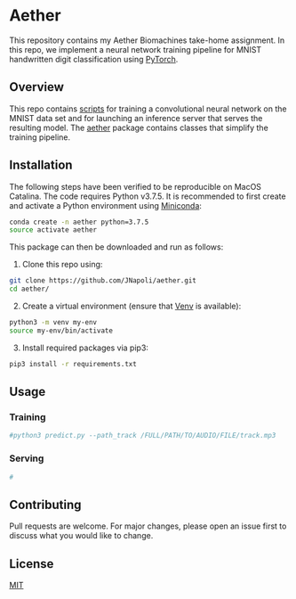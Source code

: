 # Aether
This repository contains my Aether Biomachines take-home assignment. In this
repo, we implement a neural network training pipeline for MNIST handwritten
digit classification using [PyTorch](https://pytorch.org/).

## Overview

This repo contains [scripts](/aether/bin/) for training a convolutional neural
network on the MNIST data set and for launching an inference server that
serves the resulting model. The [aether](/aether/aether/) package contains
classes that simplify the training pipeline.

## Installation

The following steps have been verified to be reproducible on MacOS Catalina.
The code requires Python v3.7.5. It is recommended to first create and activate
a Python environment using [Miniconda](https://docs.conda.io/en/latest/miniconda.html):

```bash
conda create -n aether python=3.7.5
source activate aether
```

This package can then be downloaded and run as follows:

1. Clone this repo using:
```bash
git clone https://github.com/JNapoli/aether.git
cd aether/
```

2. Create a virtual environment (ensure that [Venv](https://docs.python.org/3.6/library/venv.html#module-venv) is available):
```bash
python3 -m venv my-env
source my-env/bin/activate
```

3. Install required packages via pip3:
```bash
pip3 install -r requirements.txt
```

## Usage

### Training

```bash
#python3 predict.py --path_track /FULL/PATH/TO/AUDIO/FILE/track.mp3
```

### Serving

```bash
#
```

## Contributing
Pull requests are welcome. For major changes, please open an issue first to
discuss what you would like to change.


## License
[MIT](https://choosealicense.com/licenses/mit/)
